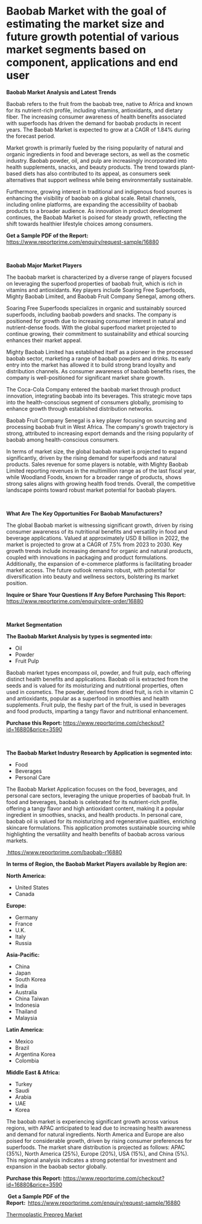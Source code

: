 <p><h1>Baobab Market with the goal of estimating the market size and future growth potential of various market segments based on component, applications and end user</h1></p><p><strong>Baobab Market Analysis and Latest Trends</strong></p>
<p><p>Baobab refers to the fruit from the baobab tree, native to Africa and known for its nutrient-rich profile, including vitamins, antioxidants, and dietary fiber. The increasing consumer awareness of health benefits associated with superfoods has driven the demand for baobab products in recent years. The Baobab Market is expected to grow at a CAGR of 1.84% during the forecast period. </p><p>Market growth is primarily fueled by the rising popularity of natural and organic ingredients in food and beverage sectors, as well as the cosmetic industry. Baobab powder, oil, and pulp are increasingly incorporated into health supplements, snacks, and beauty products. The trend towards plant-based diets has also contributed to its appeal, as consumers seek alternatives that support wellness while being environmentally sustainable.</p><p>Furthermore, growing interest in traditional and indigenous food sources is enhancing the visibility of baobab on a global scale. Retail channels, including online platforms, are expanding the accessibility of baobab products to a broader audience. As innovation in product development continues, the Baobab Market is poised for steady growth, reflecting the shift towards healthier lifestyle choices among consumers.</p></p>
<p><strong>Get a Sample PDF of the Report:&nbsp;</strong> <a href="https://www.reportprime.com/enquiry/request-sample/16880?utm_campaign=3222&utm_medium=2&utm_source=Github&utm_content=ia&utm_term=18032025&utm_id=baobab">https://www.reportprime.com/enquiry/request-sample/16880</a></p>
<p>&nbsp;</p>
<p><strong>Baobab Major Market Players</strong></p>
<p><p>The baobab market is characterized by a diverse range of players focused on leveraging the superfood properties of baobab fruit, which is rich in vitamins and antioxidants. Key players include Soaring Free Superfoods, Mighty Baobab Limited, and Baobab Fruit Company Senegal, among others.</p><p>Soaring Free Superfoods specializes in organic and sustainably sourced superfoods, including baobab powders and snacks. The company is positioned for growth due to increasing consumer interest in natural and nutrient-dense foods. With the global superfood market projected to continue growing, their commitment to sustainability and ethical sourcing enhances their market appeal.</p><p>Mighty Baobab Limited has established itself as a pioneer in the processed baobab sector, marketing a range of baobab powders and drinks. Its early entry into the market has allowed it to build strong brand loyalty and distribution channels. As consumer awareness of baobab benefits rises, the company is well-positioned for significant market share growth.</p><p>The Coca-Cola Company entered the baobab market through product innovation, integrating baobab into its beverages. This strategic move taps into the health-conscious segment of consumers globally, promising to enhance growth through established distribution networks.</p><p>Baobab Fruit Company Senegal is a key player focusing on sourcing and processing baobab fruit in West Africa. The company's growth trajectory is strong, attributed to increasing export demands and the rising popularity of baobab among health-conscious consumers.</p><p>In terms of market size, the global baobab market is projected to expand significantly, driven by the rising demand for superfoods and natural products. Sales revenue for some players is notable, with Mighty Baobab Limited reporting revenues in the multimillion range as of the last fiscal year, while Woodland Foods, known for a broader range of products, shows strong sales aligns with growing health food trends. Overall, the competitive landscape points toward robust market potential for baobab players.</p></p>
<p>&nbsp;</p>
<p><strong>What Are The Key Opportunities For Baobab Manufacturers?</strong></p>
<p><p>The global Baobab market is witnessing significant growth, driven by rising consumer awareness of its nutritional benefits and versatility in food and beverage applications. Valued at approximately USD 8 billion in 2022, the market is projected to grow at a CAGR of 7.5% from 2023 to 2030. Key growth trends include increasing demand for organic and natural products, coupled with innovations in packaging and product formulations. Additionally, the expansion of e-commerce platforms is facilitating broader market access. The future outlook remains robust, with potential for diversification into beauty and wellness sectors, bolstering its market position.</p></p>
<p><strong>Inquire or Share Your Questions If Any Before Purchasing This Report:</strong> <a href="https://www.reportprime.com/enquiry/pre-order/16880?utm_campaign=3222&utm_medium=2&utm_source=Github&utm_content=ia&utm_term=18032025&utm_id=baobab">https://www.reportprime.com/enquiry/pre-order/16880</a></p>
<p>&nbsp;</p>
<p><strong>Market Segmentation</strong></p>
<p><strong>The Baobab Market Analysis by types is segmented into:</strong></p>
<p><ul><li>Oil</li><li>Powder</li><li>Fruit Pulp</li></ul></p>
<p><p>Baobab market types encompass oil, powder, and fruit pulp, each offering distinct health benefits and applications. Baobab oil is extracted from the seeds and is valued for its moisturizing and nutritional properties, often used in cosmetics. The powder, derived from dried fruit, is rich in vitamin C and antioxidants, popular as a superfood in smoothies and health supplements. Fruit pulp, the fleshy part of the fruit, is used in beverages and food products, imparting a tangy flavor and nutritional enhancement.</p></p>
<p><strong>Purchase this Report:&nbsp;</strong><a href="https://www.reportprime.com/checkout?id=16880&price=3590&utm_campaign=3222&utm_medium=2&utm_source=Github&utm_content=ia&utm_term=18032025&utm_id=baobab">https://www.reportprime.com/checkout?id=16880&price=3590</a></p>
<p>&nbsp;</p>
<p><strong>The Baobab Market Industry Research by Application is segmented into:</strong></p>
<p><ul><li>Food</li><li>Beverages</li><li>Personal Care</li></ul></p>
<p><p>The Baobab Market Application focuses on the food, beverages, and personal care sectors, leveraging the unique properties of baobab fruit. In food and beverages, baobab is celebrated for its nutrient-rich profile, offering a tangy flavor and high antioxidant content, making it a popular ingredient in smoothies, snacks, and health products. In personal care, baobab oil is valued for its moisturizing and regenerative qualities, enriching skincare formulations. This application promotes sustainable sourcing while highlighting the versatility and health benefits of baobab across various markets.</p></p>
<p><a href="https://www.reportprime.com/baobab-r16880?utm_campaign=3222&utm_medium=2&utm_source=Github&utm_content=ia&utm_term=18032025&utm_id=baobab">&nbsp;https://www.reportprime.com/baobab-r16880</a></p>
<p><strong>In terms of Region, the Baobab Market Players available by Region are:</strong></p>
<p>
    <p> <strong> North America: </strong>
        <ul>
            <li>United States</li>
            <li>Canada</li>
        </ul>
        </p> 
    <p> <strong> Europe: </strong>
        <ul>
            <li>Germany</li>
            <li>France</li>
            <li>U.K.</li>
            <li>Italy</li>
            <li>Russia</li>
        </ul>
        </p> 
    <p> <strong> Asia-Pacific: </strong>
        <ul>
            <li>China</li>
            <li>Japan</li>
            <li>South Korea</li>
            <li>India</li>
            <li>Australia</li>
            <li>China Taiwan</li>
            <li>Indonesia</li>
            <li>Thailand</li>
            <li>Malaysia</li>
        </ul>
        </p> 
    <p> <strong> Latin America: </strong>
        <ul>
            <li>Mexico</li>
            <li>Brazil</li>
            <li>Argentina Korea</li>
            <li>Colombia</li>
        </ul>
        </p> 
    <p> <strong> Middle East & Africa: </strong>
        <ul>
            <li>Turkey</li>
            <li>Saudi</li>
            <li>Arabia</li>
            <li>UAE</li>
            <li>Korea</li>
        </ul>
    </p>
    </p>
<p><p>The baobab market is experiencing significant growth across various regions, with APAC anticipated to lead due to increasing health awareness and demand for natural ingredients. North America and Europe are also poised for considerable growth, driven by rising consumer preferences for superfoods. The market share distribution is projected as follows: APAC (35%), North America (25%), Europe (20%), USA (15%), and China (5%). This regional analysis indicates a strong potential for investment and expansion in the baobab sector globally.</p></p>
<p><strong>Purchase this Report: </strong><a href="https://www.reportprime.com/checkout?id=16880&price=3590&utm_campaign=3222&utm_medium=2&utm_source=Github&utm_content=ia&utm_term=18032025&utm_id=baobab">https://www.reportprime.com/checkout?id=16880&price=3590</a></p>
<p>&nbsp;<strong>Get a Sample PDF of the Report:&nbsp;&nbsp;</strong><a href="https://www.reportprime.com/enquiry/request-sample/16880?utm_campaign=3222&utm_medium=2&utm_source=Github&utm_content=ia&utm_term=18032025&utm_id=baobab">https://www.reportprime.com/enquiry/request-sample/16880</a></p>
<p><strong></strong></p>
<p><p><a href="https://github.com/daphnyvashdi/Market-Research-Report-List-1/blob/main/thermoplastic-prepreg-market.md?utm_campaign=3222&utm_medium=2&utm_source=Github&utm_content=ia&utm_term=18032025&utm_id=baobab">Thermoplastic Prepreg Market</a></p></p>